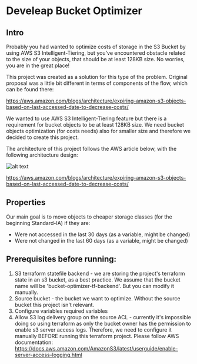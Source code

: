 # Develeap Bucket Optimizer
## Intro

 
Probably you had wanted to optimize costs of storage in the S3 Bucket by using AWS S3 Intelligent-Tiering, but you've encountered obstacle related to the size of your objects, that should be at least 128KB size. No worries, you are in the great place!

This project was created as a solution for this type of the problem. Original proposal was a little bit different in terms of components of the flow, which can be found there:

https://aws.amazon.com/blogs/architecture/expiring-amazon-s3-objects-based-on-last-accessed-date-to-decrease-costs/





We wanted to use AWS S3 Intelligent-Tiering feature but there is a requirement for bucket objects to be at least 128KB size. We need bucket objects optimization (for costs needs) also for smaller size and therefore we decided to create this project.

The architecture of this project follows the AWS article below, with the following architecture design: 

![alt text](https://d2908q01vomqb2.cloudfront.net/fc074d501302eb2b93e2554793fcaf50b3bf7291/2021/08/02/Fig1-S3-Object.png)

https://aws.amazon.com/blogs/architecture/expiring-amazon-s3-objects-based-on-last-accessed-date-to-decrease-costs/

## Properties
Our main goal is to move objects to cheaper storage classes (for the beginning Standard-IA) if they are:
* Were not accessed in the last 30 days (as a variable, might be changed)
* Were not changed in the last 60 days (as a variable, might be changed)

## Prerequisites before running:
 1. S3 terraform statefile backend - we are storing the project's terraform state in an s3 bucket, as a best practice. We assume that the bucket name will be 'bucket-optimizer-tf-backend'. But you can modify it manually.
 2. Source bucket - the bucket we want to optimize. Without the source bucket this project isn't relevant.
 3. Configure variables required variables
 4. Allow S3 log delivery group on the source ACL - currently it's impossible doing so using terraform as only the bucket owner has the permission to enable s3 server access logs. Therefore, we need to configure it manually BEFORE running this terraform project. Please follow AWS documentation: https://docs.aws.amazon.com/AmazonS3/latest/userguide/enable-server-access-logging.html
